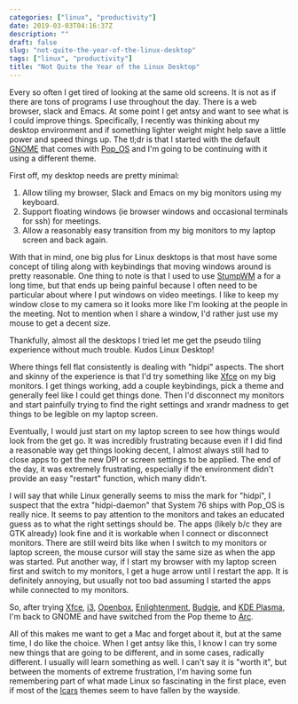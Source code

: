 ```yaml
---
categories: ["linux", "productivity"]
date: 2019-03-03T04:16:37Z
description: ""
draft: false
slug: "not-quite-the-year-of-the-linux-desktop"
tags: ["linux", "productivity"]
title: "Not Quite the Year of the Linux Desktop"
---
```


Every so often I get tired of looking at the same old screens. It is not as if there are tons of programs I use throughout the day. There is a web browser, slack and Emacs. At some point I get antsy and want to see what is I could improve things. Specifically, I recently was thinking about my desktop environment and if something lighter weight might help save a little power and speed things up. The tl;dr is that I started with the default [GNOME](https://www.gnome.org/) that comes with [Pop_OS](https://system76.com/pop) and I'm going to be continuing with it using a different theme.

First off, my desktop needs are pretty minimal:

1. Allow tiling my browser, Slack and Emacs on my big monitors using my keyboard.
2. Support floating windows (ie browser windows and occasional terminals for ssh) for meetings.
3. Allow a reasonably easy transition from my big monitors to my laptop screen and back again.

With that in mind, one big plus for Linux desktops is that most have some concept of tiling along with keybindings that moving windows around is pretty reasonable. One thing to note is that I used to use [StumpWM](https://stumpwm.github.io/) a for a long time, but that ends up being painful because I often need to be particular about where I put windows on video meetings. I like to keep my window close to my camera so it looks more like I'm looking at the people in the meeting. Not to mention when I share a window, I'd rather just use my mouse to get a decent size.

Thankfully, almost all the desktops I tried let me get the pseudo tiling experience without much trouble. Kudos Linux Desktop!

Where things fell flat consistently is dealing with "hidpi" aspects. The short and skinny of the experience is that I'd try something like [Xfce](https://xfce.org/) on my big monitors. I get things working, add a couple keybindings, pick a theme and generally feel like I could get things done. Then I'd disconnect my monitors and start painfully trying to find the right settings and xrandr madness to get things to be legible on my laptop screen.

Eventually, I would just start on my laptop screen to see how things would look from the get go. It was incredibly frustrating because even if I did find a reasonable way get things looking decent, I almost always still had to close apps to get the new DPI or screen settings to be applied. The end of the day, it was extremely frustrating, especially if the environment didn't provide an easy "restart" function, which many didn't.

I will say that while Linux generally seems to miss the mark for "hidpi", I suspect that the extra "hidpi-daemon" that System 76 ships with Pop_OS is really nice. It seems to pay attention to the monitors and takes an educated guess as to what the right settings should be. The apps (likely b/c they are GTK already) look fine and it is workable when I connect or disconnect monitors. There are still weird bits like when I switch to my monitors or laptop screen, the mouse cursor will stay the same size as when the app was started. Put another way, if I start my browser with my laptop screen first and switch to my monitors, I get a huge arrow until I restart the app. It is definitely annoying, but usually not too bad assuming I started the apps while connected to my monitors.

So, after trying [Xfce](https://xfce.org/), [i3](https://i3wm.org/), [Openbox](http://openbox.org/wiki/Main_Page), [Enlightenment](https://www.enlightenment.org/), [Budgie](https://ubuntubudgie.org/), and [KDE Plasma](https://kde.org/plasma-desktop), I'm back to GNOME and have switched from the Pop theme to [Arc](https://github.com/horst3180/Arc-theme).

All of this makes me want to get a Mac and forget about it, but at the same time, I do like the choice. When I get antsy like this, I know I can try some new things that are going to be different, and in some cases, radically different. I usually will learn something as well. I can't say it is "worth it", but between the moments of extreme frustration, I'm having some fun remembering part of what made Linux so fascinating in the first place, even if most of the [lcars](https://cdn.wallpapersafari.com/69/16/lzna3q.jpg) themes seem to have fallen by the wayside.
